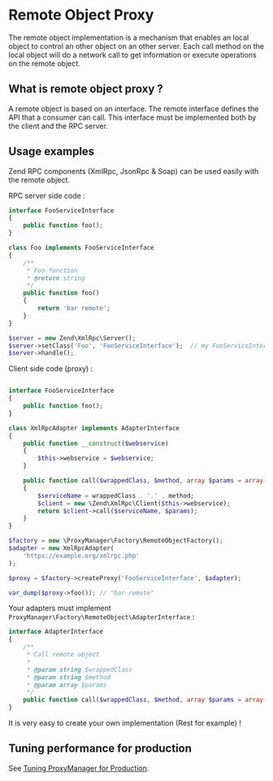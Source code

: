 # Remote Object Proxy

The remote object implementation is a mechanism that enables an local object to control an other object on an other server.
Each call method on the local object will do a network call to get information or execute operations on the remote object.

## What is remote object proxy ?

A remote object is based on an interface. The remote interface defines the API that a consumer can call. This interface 
must be implemented both by the client and the RPC server.

## Usage examples

Zend RPC components (XmlRpc, JsonRpc & Soap) can be used easily with the remote object.

RPC server side code :

```php
interface FooServiceInterface
{
    public function foo();
}

class Foo implements FooServiceInterface
{
    /**
     * Foo function
     * @return string
     */
    public function foo()
    {
        return 'bar remote';
    }
}

$server = new Zend\XmlRpc\Server();
$server->setClass('Foo', 'FooServiceInterface');  // my FooServiceInterface implementation
$server->handle();
```

Client side code (proxy) :

```php

interface FooServiceInterface
{
    public function foo();
}

class XmlRpcAdapter implements AdapterInterface
{
    public function __construct($webservice)
    {
        $this->webservice = $webservice;
    }

    public function call($wrappedClass, $method, array $params = array())
    {
        $serviceName = wrappedClass . '.' . method;
        $client = new \Zend\XmlRpc\Client($this->webservice);
        return $client->call($serviceName, $params);
    }
}

$factory = new \ProxyManager\Factory\RemoteObjectFactory();
$adapter = new XmlRpcAdapter(
    'https://example.org/xmlrpc.php'
);

$proxy = $factory->createProxy('FooServiceInterface', $adapter);

var_dump($proxy->foo()); // "bar remote"
```

Your adapters must implement `ProxyManager\Factory\RemoteObject\AdapterInterface` :

```php
interface AdapterInterface
{
    /**
     * Call remote object
     *
     * @param string $wrappedClass
     * @param string $method
     * @param array $params
     */
    public function call($wrappedClass, $method, array $params = array());
}
```

It is very easy to create your own implementation (Rest for example) !

## Tuning performance for production

See [Tuning ProxyManager for Production](https://github.com/Ocramius/ProxyManager/blob/master/docs/tuning-for-production.md).
